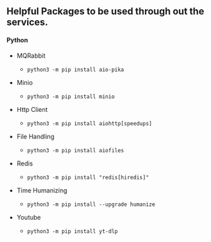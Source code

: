 ## Helpful Packages to be used through out the services.

#### Python

- MQRabbit

  - `python3 -m pip install aio-pika`

- Minio

  - `python3 -m pip install minio`

- Http Client

  - `python3 -m pip install aiohttp[speedups]`

- File Handling

  - `python3 -m pip install aiofiles`

- Redis

  - `python3 -m pip install "redis[hiredis]"`

- Time Humanizing

  - `python3 -m pip install --upgrade humanize`

- Youtube

  - `python3 -m pip install yt-dlp`
